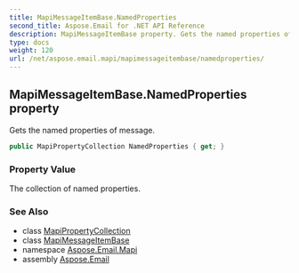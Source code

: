 ```yaml
---
title: MapiMessageItemBase.NamedProperties
second_title: Aspose.Email for .NET API Reference
description: MapiMessageItemBase property. Gets the named properties of message
type: docs
weight: 120
url: /net/aspose.email.mapi/mapimessageitembase/namedproperties/
---
```

## MapiMessageItemBase.NamedProperties property

Gets the named properties of message.

```csharp
public MapiPropertyCollection NamedProperties { get; }
```

### Property Value

The collection of named properties.

### See Also

* class [MapiPropertyCollection](../../mapipropertycollection/)
* class [MapiMessageItemBase](../)
* namespace [Aspose.Email.Mapi](../../mapimessageitembase/)
* assembly [Aspose.Email](../../../)


